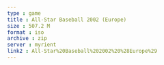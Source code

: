 ```yaml
---
type : game
title : All-Star Baseball 2002 (Europe)
size : 507.2 M
format : iso
archive : zip
server : myrient
link2 : All-Star%20Baseball%202002%20%28Europe%29
---
```

